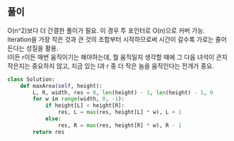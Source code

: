 ## 풀이

O(n^2)보다 더 간결한 풀이가 필요. 이 경우 투 포인터로 O(n)으로 커버 가능.  
iteration을 가장 작은 것과 큰 것의 조합부터 시작하므로써 시간이 갈수록 가로는 줄어든다는 성질을 활용.  
l이든 r이든 매번 움직이기는 해야하는데, 뭘 움직일지 생각할 때에 그 다음 녀석이 큰지 작은지는 중요하지 않고, 지금 있는 l과 r 중 더 작은 놈을 움직인다는 전개가 중요.  

```python
class Solution:
    def maxArea(self, height):
        L, R, width, res = 0, len(height) - 1, len(height) - 1, 0
        for w in range(width, 0, -1):
            if height[L] < height[R]:
                res, L = max(res, height[L] * w), L + 1
            else:
                res, R = max(res, height[R] * w), R - 1
        return res
```
